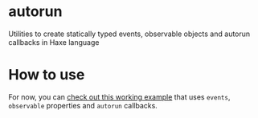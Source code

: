 # autorun

Utilities to create statically typed events, observable objects and autorun callbacks in Haxe language

# How to use

For now, you can [check out this working example](src/autorun/test/) that uses `events`, `observable` properties and `autorun` callbacks.

